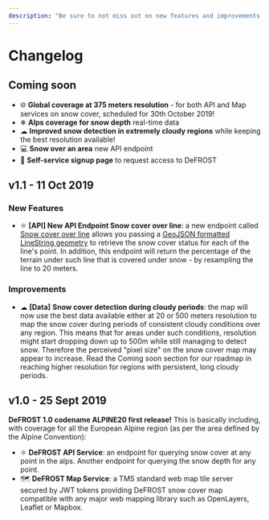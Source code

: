 ```yaml
---
description: "Be sure to not miss out on new features and improvements! \U0001F680"
---
```


# Changelog

## Coming soon

* 🌐 **Global coverage at 375 meters resolution** - for both API and Map services on snow cover, scheduled for 30th October 2019!
* ❄ **Alps coverage for snow depth** real-time data
* ☁ **Improved snow detection in extremely cloudy regions** while keeping the best resolution available! 
* 💻 **Snow over an area** new API endpoint
* 🤩 **Self-service signup page** to request access to DeFROST

## v1.1 - 11 Oct 2019

### New Features

* ⚛ **\[API\] New API Endpoint Snow cover over line**: a new endpoint called[ Snow cover over line](https://defrost.ch/api-docs#operation/Snow%20cover%20over%20line) allows you passing a [GeoJSON formatted LineString geometry](https://en.wikipedia.org/wiki/GeoJSON#Geometries) to retrieve the snow cover status for each of the line's point. In addition, this endpoint will return the percentage of the terrain under such line that is covered under snow - by resampling the line to 20 meters. 

### Improvements

* ☁ **\[Data\]** **Snow cover detection during cloudy periods**: the map will now use the best data available either at 20 or 500 meters resolution to map the snow cover during periods of consistent cloudy conditions over any region. This means that for areas under such conditions, resolution might start dropping down up to 500m while still managing to detect snow. Therefore the perceived "pixel size" on the snow cover map may appear to increase. Read the Coming soon section for our roadmap in reaching higher resolution for regions with persistent, long cloudy periods.

## v1.0 - 25 Sept 2019

**DeFROST 1.0 codename ALPINE20 first release!** This is basically including, with coverage for all the European Alpine region \(as per the area defined by the Alpine Convention\):

* ⚛ **DeFROST API Service**: an endpoint for querying snow cover at any point in the alps. Another endpoint for querying the snow depth for any point.
* 🗺 **DeFROST Map Service**: a TMS standard web map tile server secured by JWT tokens providing DeFROST snow cover map compatible with any major web mapping library such as OpenLayers, Leaflet or Mapbox.

